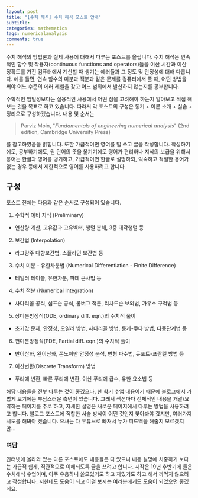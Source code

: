 ```yaml
---
layout: post
title: "[수치 해석] 수치 해석 포스트 안내"
subtitle: 
categories: mathematics
tags: numericalanalysis
comments: true
---
```

수치 해석의 방법론과 실제 사용에 대해서 다루는 포스트를 올립니다. 수치 해석은 연속적인 함수 및 작용자(continuous functions and operators)들을 이산 시간과 이산 정확도를 가진 컴퓨터에서 계산할 때 생기는 에러들과 그 정도 및 안정성에 대해 다룹니다. 에를 들면, 연속 함수의 미분과 적분과 같은 문제를 컴퓨터에서 풀 때, 어떤 방법을 써야 어느 수준의 에러 레벨을 갖고 어느 범위에서 발산하지 않는지를 공부합니다.

수학적인 엄밀성보다는 실용적인 사용에서 어떤 점을 고려해야 하는지 알아보고 직접 해보는 것을 목표로 하고 있습니다. 따라서 각 포스트의 구성은 동기 + 이론 소개 + 실습 + 정리으로 구성하겠습니다. 내용 및 순서는  

> Parviz Moin, "_Fundamentals of engineering numerical analysis_" (2nd edition, Cambridge University Press) 

를 참고하였음을 밝힙니다. 또한 가급적이면 영어를 덜 쓰고 글을 작성합니다. 작성하기에도, 공부하기에도, 원 단어의 뜻을 옮기기에도 영어가 편리하나 지식의 보급을 위해서 용어는 한글과 영어를 병기하고, 가급적이면 한글로 설명하되, 익숙하고 적절한 용어가 없는 경우 등에서 제한적으로 영어를 사용하려고 합니다.

## 구성

포스트 전체는 다음과 같은 순서로 구성되어 있습니다.

1. 수학적 예비 지식 (Preliminary)
  - 연산량 계산, 고유값과 고유벡터, 행렬 분해, 3중 대각행렬 등
2. 보간법 (Interpolation)
  - 라그랑주 다항보간법, 스플라인 보간법 등
3. 수치 미분 - 유한차분법 (Numerical Differentiation - Finite Difference)
  - 테일러 테이블, 유한차분, 파데 근사법 등
4. 수치 적분 (Numerical Integration)
  - 사다리꼴 공식, 심프슨 공식, 롬버그 적분, 리차드슨 보외법, 가우스 구적법 등
5. 상미분방정식(ODE, ordinary diff. eqn.)의 수치적 풀이 
  - 초기값 문제, 안정성, 오일러 방법, 사다리꼴 방법, 룽게-쿠다 방법, 다중단계법 등
6. 편미분방정식(PDE, Partial diff. eqn.)의 수치적 풀이
  - 반이산화, 완이산화, 폰노이만 안정성 분석, 변형 파수법, 듀포트-프란켈 방법 등
7. 이산변환(Discrete Transform) 방법 
  - 푸리에 변환, 빠른 푸리에 변환, 이산 푸리에 급수, 유한 요소법 등

해당 내용들을 전부 다루는 것이 좋겠으나, 한 학기 수업 내용이기 때문에 블로그에서 가볍게 보기에는 부담스러운 측면이 있습니다. 그래서 섹션마다 전체적인 내용을 개괄/요약하는 페이지를 주로 하고, 자세한 설명은 새로운 페이지에서 다루는 방법을 사용하려고 합니다. 블로그 포스트에 적합한 서술 방식이 어떤 것인지 찾아봐야 겠지만, 여러가지 시도를 해봐야 겠습니다. 요새는 다 유튜브로 빠져서 누가 피드백을 해줄지 모르겠지만...

### 여담
인터넷에 올라와 있는 다른 포스트에도 내용들은 다 있으니 내용 설명에 치중하기 보다는 가급적 쉽게, 직관적으로 이해되도록 글을 쓰려고 합니다. 시작은 19년 후반기에 들은 수치해석 수업이며, 아주 유용하니 쓸모있기도 하고 재밌기도 하고 해서 까먹지 않으려고 작성합니다. 저한테도 도움이 되고 이걸 보시는 여러분에게도 도움이 되었으면 좋겠네요.

